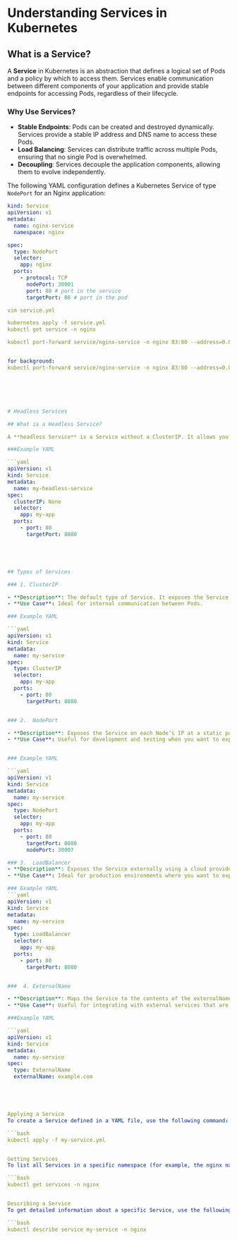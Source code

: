 # Understanding Services in Kubernetes

## What is a Service?

A **Service** in Kubernetes is an abstraction that defines a logical set of Pods and a policy by which to access them. Services enable communication between different components of your application and provide stable endpoints for accessing Pods, regardless of their lifecycle.

### Why Use Services?

- **Stable Endpoints**: Pods can be created and destroyed dynamically. Services provide a stable IP address and DNS name to access these Pods.
- **Load Balancing**: Services can distribute traffic across multiple Pods, ensuring that no single Pod is overwhelmed.
- **Decoupling**: Services decouple the application components, allowing them to evolve independently.




The following YAML configuration defines a Kubernetes Service of type `NodePort` for an Nginx application:

```yaml
kind: Service
apiVersion: v1
metadata:
  name: nginx-service
  namespace: nginx

spec:
  type: NodePort
  selector:
    app: nginx
  ports:
    - protocol: TCP
      nodePort: 30001
      port: 80 # port in the service
      targetPort: 80 # port in the pod

vim service.yml

kubernetes apply -f service.yml
kubectl get service -n nginx

kubectl port-forward service/nginx-service -n nginx 83:80 --address=0.0.0.0


for background: 
kubectl port-forward service/nginx-service -n nginx 83:80 --address=0.0.0.0  &     






# Headless Services

## What is a Headless Service?

A **headless Service** is a Service without a ClusterIP. It allows you to directly access the Pods without load balancing. This is useful for applications that require direct access to individual Pods, such as databases. Headless Services are particularly useful for stateful applications where you need to connect to specific Pods.

###Example YAML

```yaml
apiVersion: v1
kind: Service
metadata:
  name: my-headless-service
spec:
  clusterIP: None
  selector:
    app: my-app
  ports:
    - port: 80
      targetPort: 8080





## Types of Services

### 1. ClusterIP

- **Description**: The default type of Service. It exposes the Service on a cluster-internal IP. This means that the Service is only accessible from within the cluster.
- **Use Case**: Ideal for internal communication between Pods.

### Example YAML

```yaml
apiVersion: v1
kind: Service
metadata:
  name: my-service
spec:
  type: ClusterIP
  selector:
    app: my-app
  ports:
    - port: 80
      targetPort: 8080


### 2.  NodePort

- **Description**: Exposes the Service on each Node’s IP at a static port (the NodePort). You can access the Service from outside the cluster by requesting <NodeIP>:<NodePort>.
- **Use Case**: Useful for development and testing when you want to expose a service to external traffic.


### Example YAML

```yaml
apiVersion: v1
kind: Service
metadata:
  name: my-service
spec:
  type: NodePort
  selector:
    app: my-app
  ports:
    - port: 80
      targetPort: 8080
      nodePort: 30007

### 3.  LoadBalancer
- **Description**: Exposes the Service externally using a cloud provider’s load balancer. The cloud provider will automatically provision a load balancer and assign a public IP address to the Service.
- **Use Case**: Ideal for production environments where you want to expose your application to the internet.

### Example YAML
```yaml
apiVersion: v1
kind: Service
metadata:
  name: my-service
spec:
  type: LoadBalancer
  selector:
    app: my-app
  ports:
    - port: 80
      targetPort: 8080


###  4. ExternalName

- **Description**: Maps the Service to the contents of the externalName field (e.g., a DNS name). This Service type does not create a proxy or load balancer; it simply returns the external name.
- **Use Case**: Useful for integrating with external services that are not part of the Kubernetes cluster.

###Example YAML

```yaml
apiVersion: v1
kind: Service
metadata:
  name: my-service
spec:
  type: ExternalName
  externalName: example.com





Applying a Service
To create a Service defined in a YAML file, use the following command:

```bash
kubectl apply -f my-service.yml


Getting Services
To list all Services in a specific namespace (for example, the nginx namespace), use the following command:

```bash
kubectl get services -n nginx


Describing a Service
To get detailed information about a specific Service, use the following command:

```bash
kubectl describe service my-service -n nginx



